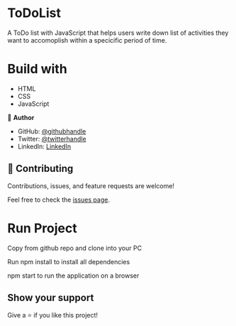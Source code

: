 # ToDoList

A  ToDo list with JavaScript that helps users write down list of activities they want to accomoplish within a specicific period of time.

# Build with 
 - HTML 
 - CSS
 - JavaScript

👤 **Author**
- GitHub: [@githubhandle](https://github.com/SirriRyisa)
- Twitter: [@twitterhandle](https://twitter.com/N_Ryisa)
- LinkedIn: [LinkedIn](https://www.linkedin.com/in/ryisa-sirri-ngwa-a30013202)

## 🤝 Contributing

Contributions, issues, and feature requests are welcome!

Feel free to check the [issues page](https://github.com/SirriRyisa/ToDoList/issues).

# Run Project

Copy from github repo and clone into your PC

Run npm install to install all dependencies 

npm start to run the application on a browser

## Show your support

 Give a ⭐️ if you like this project!
